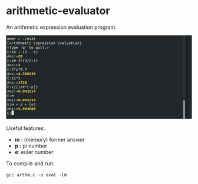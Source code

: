 # arithmetic-evaluator
An arithmetic expression evaluation program.

![Screenshot](ss.png)

Useful features:
 - **m** : (memory) former answer
 - **p** : pi number 
 - **e**: euler number

To compile and run:

    gcc arthm.c -o eval -lm
    

